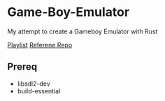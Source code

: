 # Game-Boy-Emulator
My attempt to create a Gameboy Emulator with Rust

[Playlist](https://www.youtube.com/playlist?list=PLVxiWMqQvhg_yk4qy2cSC3457wZJga_e5)
[Referene Repo](https://github.com/rockytriton/LLD_gbemu)

## Prereq
- libsdl2-dev
- build-essential

